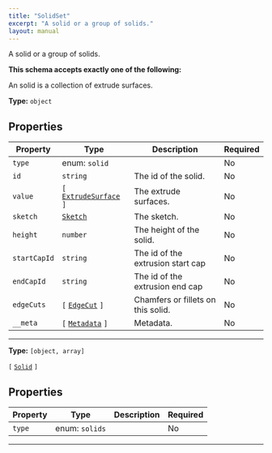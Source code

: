 ```yaml
---
title: "SolidSet"
excerpt: "A solid or a group of solids."
layout: manual
---
```


A solid or a group of solids.





**This schema accepts exactly one of the following:**

An solid is a collection of extrude surfaces.

**Type:** `object`





## Properties

| Property | Type | Description | Required |
|----------|------|-------------|----------|
| `type` |enum: `solid`|  | No |
| `id` |`string`| The id of the solid. | No |
| `value` |`[` [`ExtrudeSurface`](/docs/kcl/types/ExtrudeSurface) `]`| The extrude surfaces. | No |
| `sketch` |[`Sketch`](/docs/kcl/types/Sketch)| The sketch. | No |
| `height` |`number`| The height of the solid. | No |
| `startCapId` |`string`| The id of the extrusion start cap | No |
| `endCapId` |`string`| The id of the extrusion end cap | No |
| `edgeCuts` |`[` [`EdgeCut`](/docs/kcl/types/EdgeCut) `]`| Chamfers or fillets on this solid. | No |
| `__meta` |`[` [`Metadata`](/docs/kcl/types/Metadata) `]`| Metadata. | No |


----

**Type:** `[object, array]`

`[` [`Solid`](/docs/kcl/types/Solid) `]`



## Properties

| Property | Type | Description | Required |
|----------|------|-------------|----------|
| `type` |enum: `solids`|  | No |


----




